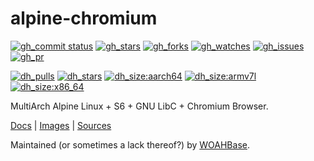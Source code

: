 # alpine-chromium

[![gh_commit status][201]][151]
[![gh_stars][202]][152]
[![gh_forks][203]][153]
[![gh_watches][204]][154]
[![gh_issues][211]][161]
[![gh_pr][212]][162]

[![dh_pulls][205]][155]
[![dh_stars][206]][156]
[![dh_size:aarch64][208]][158]
[![dh_size:armv7l][209]][159]
[![dh_size:x86_64][207]][157]
<!--[![dh_size:armhf][210]][160]-->

MultiArch Alpine Linux + S6 + GNU LibC + Chromium Browser.

[Docs][112] | [Images][155] | [Sources][151]

Maintained (or sometimes a lack thereof?) by [WOAHBase][110].

[110]: https://woahbase.online/
[112]: https://woahbase.online/images/alpine-chromium/

[151]: https://github.com/woahbase/alpine-chromium
[152]: https://github.com/woahbase/alpine-chromium/stargazers
[153]: https://github.com/woahbase/alpine-chromium/network/members
[154]: https://github.com/woahbase/alpine-chromium/watchers
[155]: https://hub.docker.com/r/woahbase/alpine-chromium
[156]: https://hub.docker.com/r/woahbase/alpine-chromium
[157]: https://hub.docker.com/r/woahbase/alpine-chromium/tags?name=x86_64&ordering=last_updated
[158]: https://hub.docker.com/r/woahbase/alpine-chromium/tags?name=aarch64&ordering=last_updated
[159]: https://hub.docker.com/r/woahbase/alpine-chromium/tags?name=armv7l&ordering=last_updated
[160]: https://hub.docker.com/r/woahbase/alpine-chromium/tags?name=armhf&ordering=last_updated
[161]: https://github.com/woahbase/alpine-chromium/issues
[162]: https://github.com/woahbase/alpine-chromium/pulls

[201]: https://img.shields.io/github/last-commit/woahbase/alpine-chromium?color=brightgreen&style=flat-square&logo=github
[202]: https://img.shields.io/github/stars/woahbase/alpine-chromium?color=brightgreen&style=flat-square&logo=github
[203]: https://img.shields.io/github/forks/woahbase/alpine-chromium?color=brightgreen&style=flat-square&logo=github
[204]: https://img.shields.io/github/watchers/woahbase/alpine-chromium?color=brightgreen&style=flat-square&logo=github
[205]: https://img.shields.io/docker/pulls/woahbase/alpine-chromium?color=brightgreen&style=flat-square&logo=docker&label=pulls
[206]: https://img.shields.io/docker/stars/woahbase/alpine-chromium?color=brightgreen&style=flat-square&logo=docker&label=stars
[207]: https://img.shields.io/docker/image-size/woahbase/alpine-chromium/x86_64?label=x86_64&color=brightgreen&style=flat-square&logo=docker
[208]: https://img.shields.io/docker/image-size/woahbase/alpine-chromium/aarch64?label=aarch64&color=brightgreen&style=flat-square&logo=docker
[209]: https://img.shields.io/docker/image-size/woahbase/alpine-chromium/armv7l?label=armv7l&color=brightgreen&style=flat-square&logo=docker
[210]: https://img.shields.io/docker/image-size/woahbase/alpine-chromium/armhf?label=armhf&color=brightgreen&style=flat-square&logo=docker
[211]: https://img.shields.io/github/issues/woahbase/alpine-chromium?color=brightgreen&style=flat-square&logo=github
[212]: https://img.shields.io/github/issues-pr/woahbase/alpine-chromium?color=brightgreen&style=flat-square&logo=github
